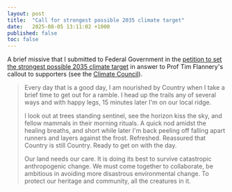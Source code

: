 ```yaml
---
layout: post
title:  "Call for strongest possible 2035 climate target"
date:   2025-08-05 13:11:02 +1000
published: false
toc: false
---
```


A brief missive that I submitted to Federal Government in the [petition to set the strongest possible 2035 climate target](https://www.climatecouncil.org.au/actions/petition-climate-targets-and-action/?apcid=0066ea6bf4156cf29a8d2401&utm_campaign=fun-bof-dc-emo-ta-lead-250&utm_content=fun-bof-dc-emo-ta-lead-250&utm_medium=email&utm_source=ortto) in answer to Prof Tim Flannery's callout to supporters (see the [Climate Council](https://www.climatecouncil.org.au/)).

> Every day that is a good day, I am nourished by Country when I take a brief time to get out for a ramble. I head up the trails any of several ways and with happy legs, 15 minutes later I'm on our local ridge.
>
> I look out at trees standing sentinel, see the horizon kiss the sky, and fellow mammals in their morning rituals. A quick nod amidst the healing breaths, and short while later I'm back peeling off falling apart runners and layers against the frost. Refreshed. Reassured that Country is still Country. Ready to get on with the day.
>
> Our land needs our care. It is doing its best to survive catastropic anthropogenic change. We must come together to collaborate, be ambitious in avoiding more disastrous environmental change. To protect our heritage and community, all the creatures in it.

<!-- TODO: insert picture from walks -->
